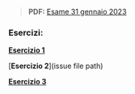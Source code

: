 > **PDF:** [Esame 31 gennaio 2023](/Esami/2023/esameGennaio31conSol.pdf)

### Esercizi:

[**Esercizio 1**](/../../issues/18)

[**Esercizio 2**](issue file path)

[**Esercizio 3**](/../../issues/68)
